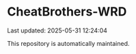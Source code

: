 # CheatBrothers-WRD

Last updated: 2025-05-31 12:24:04

This repository is automatically maintained.
